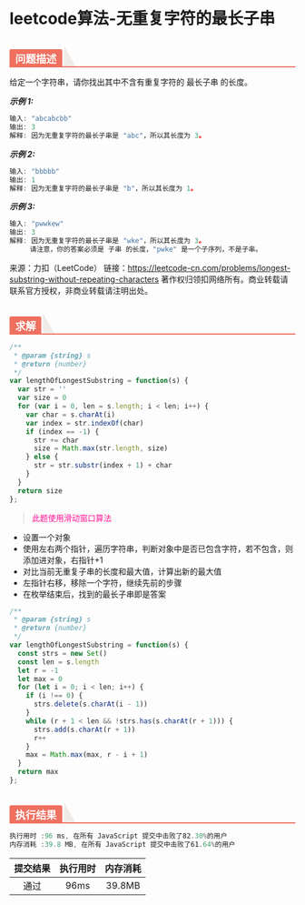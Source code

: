 # leetcode算法-无重复字符的最长子串

<h2 style="margin-top: 30px; margin-bottom: 15px; padding: 0px; font-weight: bold; color: black; border-bottom: 2px solid rgb(239, 112, 96); font-size: 1.3em;" data-id="heading-1"><span style="display: none;" class="prefix"></span><span style="display: inline-block; font-weight: bold; background: rgb(239, 112, 96); color: #ffffff; padding: 3px 10px 1px; border-top-right-radius: 3px; border-top-left-radius: 3px; margin-right: 3px;" class="content">问题描述</span><span class="suffix"></span><span style="display: inline-block; vertical-align: bottom; border-bottom: 36px solid #efebe9; border-right: 20px solid transparent;"> </span></h2>

给定一个字符串，请你找出其中不含有重复字符的 最长子串 的长度。

***示例 1:***

```js
输入: "abcabcbb"
输出: 3 
解释: 因为无重复字符的最长子串是 "abc"，所以其长度为 3。
```

***示例 2:***

```js
输入: "bbbbb"
输出: 1
解释: 因为无重复字符的最长子串是 "b"，所以其长度为 1。
```

***示例 3:***

```js
输入: "pwwkew"
输出: 3
解释: 因为无重复字符的最长子串是 "wke"，所以其长度为 3。
     请注意，你的答案必须是 子串 的长度，"pwke" 是一个子序列，不是子串。
```

来源：力扣（LeetCode）
链接：https://leetcode-cn.com/problems/longest-substring-without-repeating-characters
著作权归领扣网络所有。商业转载请联系官方授权，非商业转载请注明出处。


<h2 style="margin-top: 30px; margin-bottom: 15px; padding: 0px; font-weight: bold; color: black; border-bottom: 2px solid rgb(239, 112, 96); font-size: 1.3em;" data-id="heading-1"><span style="display: none;" class="prefix"></span><span style="display: inline-block; font-weight: bold; background: rgb(239, 112, 96); color: #ffffff; padding: 3px 10px 1px; border-top-right-radius: 3px; border-top-left-radius: 3px; margin-right: 3px;" class="content">求解</span><span class="suffix"></span><span style="display: inline-block; vertical-align: bottom; border-bottom: 36px solid #efebe9; border-right: 20px solid transparent;"> </span></h2>


```js
/**
 * @param {string} s
 * @return {number}
 */
var lengthOfLongestSubstring = function(s) {
  var str = ''
  var size = 0
  for (var i = 0, len = s.length; i < len; i++) {
    var char = s.charAt(i)
    var index = str.indexOf(char)
    if (index == -1) {
      str += char
      size = Math.max(str.length, size)
    } else {
      str = str.substr(index + 1) + char
    }
  }
  return size
};
```

>  <font color="deeppink">此题使用滑动窗口算法</font>

- 设置一个对象
- 使用左右两个指针，遍历字符串，判断对象中是否已包含字符，若不包含，则添加进对象，右指针+1
- 对比当前无重复子串的长度和最大值，计算出新的最大值
- 左指针右移，移除一个字符，继续先前的步骤
- 在枚举结束后，找到的最长子串即是答案

```js
/**
 * @param {string} s
 * @return {number}
 */
var lengthOfLongestSubstring = function(s) {
  const strs = new Set()
  const len = s.length
  let r = -1
  let max = 0
  for (let i = 0; i < len; i++) {
    if (i !== 0) {
      strs.delete(s.charAt(i - 1))
    }
    while (r + 1 < len && !strs.has(s.charAt(r + 1))) {
      strs.add(s.charAt(r + 1))
      r++
    }
    max = Math.max(max, r - i + 1)
  }
  return max
};
```


<h2 style="margin-top: 30px; margin-bottom: 15px; padding: 0px; font-weight: bold; color: black; border-bottom: 2px solid rgb(239, 112, 96); font-size: 1.3em;" data-id="heading-1"><span style="display: none;" class="prefix"></span><span style="display: inline-block; font-weight: bold; background: rgb(239, 112, 96); color: #ffffff; padding: 3px 10px 1px; border-top-right-radius: 3px; border-top-left-radius: 3px; margin-right: 3px;" class="content">执行结果</span><span class="suffix"></span><span style="display: inline-block; vertical-align: bottom; border-bottom: 36px solid #efebe9; border-right: 20px solid transparent;"> </span></h2>


```js
执行用时 :96 ms, 在所有 JavaScript 提交中击败了82.30%的用户
内存消耗 :39.8 MB, 在所有 JavaScript 提交中击败了61.64%的用户
```

| 提交结果 | 执行用时 | 内存消耗 |
|:------:|:------:|:-------:|
|   通过  | 96ms  |  39.8MB |
